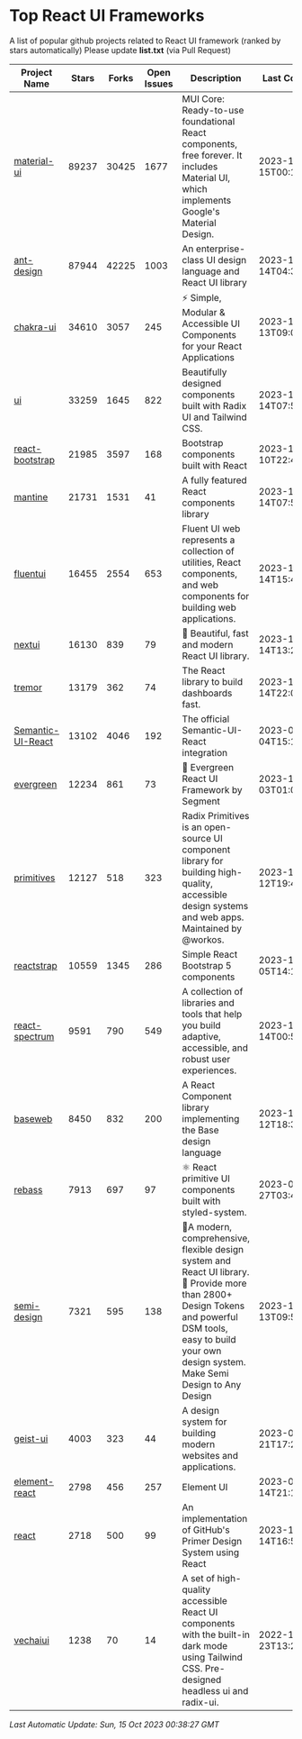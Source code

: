 # Top React UI Frameworks

A list of popular github projects related to React UI framework (ranked by stars automatically)
Please update **list.txt** (via Pull Request)

| Project Name | Stars | Forks | Open Issues | Description | Last Commit |
| ------------ | ----- | ----- | ----------- | ----------- | ----------- |
| [material-ui](https://github.com/mui/material-ui) |89237|30425|1677|MUI Core: Ready-to-use foundational React components, free forever. It includes Material UI, which implements Google&#39;s Material Design.|2023-10-15T00:15:57Z|
| [ant-design](https://github.com/ant-design/ant-design) |87944|42225|1003|An enterprise-class UI design language and React UI library|2023-10-14T04:33:45Z|
| [chakra-ui](https://github.com/chakra-ui/chakra-ui) |34610|3057|245|⚡️ Simple, Modular &amp; Accessible UI Components for your React Applications|2023-10-13T09:03:36Z|
| [ui](https://github.com/shadcn-ui/ui) |33259|1645|822|Beautifully designed components built with Radix UI and Tailwind CSS.|2023-10-14T07:54:44Z|
| [react-bootstrap](https://github.com/react-bootstrap/react-bootstrap) |21985|3597|168|Bootstrap components built with React|2023-10-10T22:42:48Z|
| [mantine](https://github.com/mantinedev/mantine) |21731|1531|41|A fully featured React components library|2023-10-14T07:50:52Z|
| [fluentui](https://github.com/microsoft/fluentui) |16455|2554|653|Fluent UI web represents a collection of utilities, React components, and web components for building web applications.|2023-10-14T15:44:49Z|
| [nextui](https://github.com/nextui-org/nextui) |16130|839|79|🚀   Beautiful, fast and modern React UI library.|2023-10-14T13:23:55Z|
| [tremor](https://github.com/tremorlabs/tremor) |13179|362|74|The React library to build dashboards fast.|2023-10-14T22:05:27Z|
| [Semantic-UI-React](https://github.com/Semantic-Org/Semantic-UI-React) |13102|4046|192|The official Semantic-UI-React integration|2023-09-04T15:15:33Z|
| [evergreen](https://github.com/segmentio/evergreen) |12234|861|73|🌲 Evergreen React UI Framework by Segment|2023-10-03T01:06:57Z|
| [primitives](https://github.com/radix-ui/primitives) |12127|518|323|Radix Primitives is an open-source UI component library for building high-quality, accessible design systems and web apps. Maintained by @workos.|2023-10-12T19:46:10Z|
| [reactstrap](https://github.com/reactstrap/reactstrap) |10559|1345|286|Simple React Bootstrap 5 components|2023-10-05T14:16:01Z|
| [react-spectrum](https://github.com/adobe/react-spectrum) |9591|790|549|A collection of libraries and tools that help you build adaptive, accessible, and robust user experiences.|2023-10-14T00:55:01Z|
| [baseweb](https://github.com/uber/baseweb) |8450|832|200|A React Component library implementing the Base design language|2023-10-12T18:33:11Z|
| [rebass](https://github.com/rebassjs/rebass) |7913|697|97|:atom_symbol: React primitive UI components built with styled-system.|2023-07-27T03:42:53Z|
| [semi-design](https://github.com/DouyinFE/semi-design) |7321|595|138|🚀A modern, comprehensive, flexible design system and React UI library. 🎨 Provide more than 2800+ Design Tokens and powerful DSM tools, easy to build your own design system. Make Semi Design to Any Design|2023-10-13T09:58:13Z|
| [geist-ui](https://github.com/geist-org/geist-ui) |4003|323|44|A design system for building modern websites and applications.|2023-04-21T17:25:25Z|
| [element-react](https://github.com/ElemeFE/element-react) |2798|456|257|Element UI|2023-01-14T21:13:08Z|
| [react](https://github.com/primer/react) |2718|500|99|An implementation of GitHub&#39;s Primer Design System using React|2023-10-14T16:55:54Z|
| [vechaiui](https://github.com/vechai/vechaiui) |1238|70|14|A set of high-quality accessible React UI components with the built-in dark mode using Tailwind CSS. Pre-designed headless ui and radix-ui.|2022-12-23T13:29:41Z|

*Last Automatic Update: Sun, 15 Oct 2023 00:38:27 GMT*